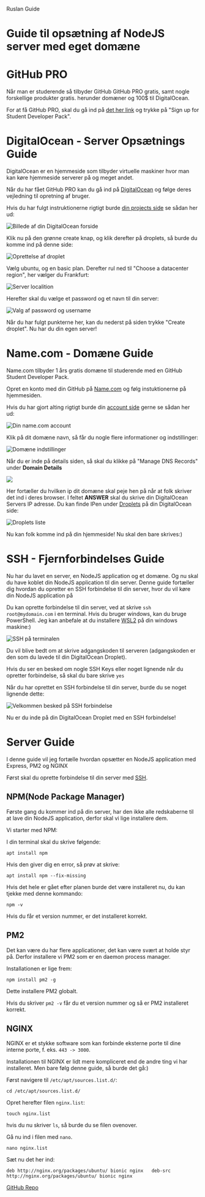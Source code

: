    Ruslan Guide 

Guide til opsætning af NodeJS server med eget domæne
====================================================

GitHub PRO
==========

Når man er studerende så tilbyder GitHub GitHub PRO gratis, samt nogle forskellige produkter gratis. herunder domæner og 100$ til DigitalOcean.

For at få GitHub PRO, skal du gå ind på [det her link](https://education.github.com/pack) og trykke på "Sign up for Student Developer Pack".

DigitalOcean - Server Opsætnings Guide
======================================

DigitalOcean er en hjemmeside som tilbyder virtuelle maskiner hvor man kan køre hjemmeside serverer på og meget andet.

Når du har fået GitHub PRO kan du gå ind på [DigitalOcean](https://www.digitalocean.com/github-students/) og følge deres vejledning til opretning af bruger.

Hvis du har fulgt instruktionerne rigtigt burde [din projects side](https://cloud.digitalocean.com) se sådan her ud:

![Billede af din DigitalOcean forside](images/digital-ocean-front.png)

Klik nu på den grønne create knap, og klik derefter på droplets, så burde du komme ind på denne side:

![Oprettelse af droplet](images/digital-ocean-droplets.png)

Vælg ubuntu, og en basic plan. Derefter rul ned til "Choose a datacenter region", her vælger du Frankfurt:

![Server localition](images/digital-ocean-droplet-location.png)

Herefter skal du vælge et password og et navn til din server:

![Valg af password og username](images/digital-ocean-droplet-user-pass.png)

Når du har fulgt punkterne her, kan du nederst på siden trykke "Create droplet". Nu har du din egen server!

Name.com - Domæne Guide
=======================

Name.com tilbyder 1 års gratis domæne til studerende med en GitHub Student Developer Pack.

Opret en konto med din GitHub på [Name.com](https://www.name.com/partner/github-students) og følg instuktionerne på hjemmesiden.

Hvis du har gjort alting rigtigt burde din [account side](https://www.name.com/account) gerne se sådan her ud:

![Din name.com account](images/name-com-account.png)

Klik på dit domæne navn, så får du nogle flere informationer og indstillinger:

![Domæne indstillinger](images/name-com-details.png)

Når du er inde på details siden, så skal du klikke på "Manage DNS Records" under **Domain Details**

![](images/name-com-dns.png)

Her fortæller du hvilken ip dit domæne skal peje hen på når at folk skriver det ind i deres browser. I feltet **ANSWER** skal du skrive din DigitalOcean Servers IP adresse. Du kan finde IPen under [Droplets](https://cloud.digitalocean.com/droplets) på din DigitalOcean side:

![Droplets liste](images/digital-ocean-droplets-ip.png)

Nu kan folk komme ind på din hjemmeside! Nu skal den bare skrives:)

SSH - Fjernforbindelses Guide
=============================

Nu har du lavet en server, en NodeJS application og et domæne. Og nu skal du have koblet din NodeJS application til din server. Denne guide fortæller dig hvordan du opretter en SSH forbindelse til din server, hvor du vil køre din NodeJS application på

Du kan oprette forbindelse til din server, ved at skrive `ssh root@mydomain.com` i en terminal. Hvis du bruger windows, kan du bruge PowerShell. Jeg kan anbefale at du installere [WSL2](https://docs.microsoft.com/en-us/windows/wsl/install) på din windows maskine:)

![SSH på terminalen](images/ssh.png)

Du vil blive bedt om at skrive adgangskoden til serveren (adgangskoden er den som du lavede til din DigitalOcean Droplet).

Hvis du ser en besked om nogle SSH Keys eller noget lignende når du opretter forbindelse, så skal du bare skrive `yes`

Når du har oprettet en SSH forbindelse til din server, burde du se noget lignende dette:

![Velkommen besked på SSH forbindelse](images/ssh-connected.png)

Nu er du inde på din DigitalOcean Droplet med en SSH forbindelse!

Server Guide
============

I denne guide vil jeg fortælle hvordan opsætter en NodeJS application med Express, PM2 og NGINX

Først skal du oprette forbindelse til din server med [SSH](#).

NPM(Node Package Manager)
-------------------------

Første gang du kommer ind på din server, har den ikke alle redskaberne til at lave din NodeJS application, derfor skal vi lige installere dem.

Vi starter med NPM:

I din terminal skal du skrive følgende:

`apt install npm`

Hvis den giver dig en error, så prøv at skrive:

`apt install npm --fix-missing`

Hvis det hele er gået efter planen burde det være installeret nu, du kan tjekke med denne kommando:

`npm -v`

Hvis du får et version nummer, er det installeret korrekt.

PM2
---

Det kan være du har flere applicationer, det kan være svært at holde styr på. Derfor installere vi PM2 som er en daemon process manager.

Installationen er lige frem:

`npm install pm2 -g`

Dette installere PM2 globalt.

Hvis du skriver `pm2 -v` får du et version nummer og så er PM2 installeret korrekt.

NGINX
-----

NGINX er et stykke software som kan forbinde eksterne porte til dine interne porte, f. eks. `443 -> 3000`.

Installationen til NGINX er lidt mere kompliceret end de andre ting vi har installeret. Men bare følg denne guide, så burde det gå:)

Først navigere til `/etc/apt/sources.list.d/`:

`cd /etc/apt/sources.list.d/`

Opret herefter filen `nginx.list`:

`touch nginx.list`

hvis du nu skriver `ls`, så burde du se filen ovenover.

Gå nu ind i filen med `nano`.

`nano nginx.list`

Sæt nu det her ind:

`deb http://nginx.org/packages/ubuntu/ bionic nginx  
deb-src http://nginx.org/packages/ubuntu/ bionic nginx`

[GitHub Repo](https://github.com/MJHC/ruslanServerGuide)
